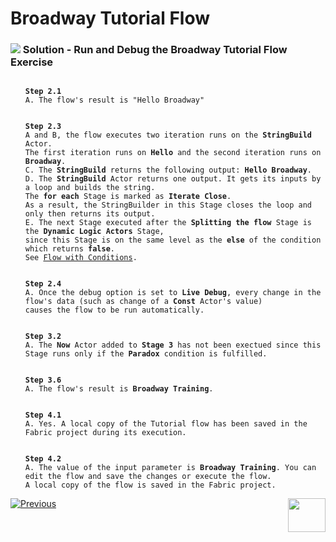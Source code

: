 # Broadway Tutorial Flow


### ![](/academy/images/Solution.png) Solution - Run and Debug the Broadway Tutorial Flow Exercise 

 <ul>
 <pre><code> 
<strong>Step 2.1</strong>
A. The flow's result is "Hello Broadway"</code></pre>
 </ul>
<ul>
<pre><code>
<strong>Step 2.3</strong>
A and B, the flow executes two iteration runs on the <strong>StringBuild</strong> Actor. 
The first iteration runs on <strong>Hello</strong> and the second iteration runs on <strong>Broadway</strong>.
C. The <strong>StringBuild</strong> returns the following output: <strong>Hello Broadway</strong>.
D. The <strong>StringBuild</strong> Actor returns one output. It gets its inputs by a loop and builds the string. 
The <strong>for each</strong> Stage is marked as <strong>Iterate Close</strong>. 
As a result, the StringBuilder in this Stage closes the loop and only then returns its output.
E. The next Stage executed after the <strong>Splitting the flow</strong> Stage is the <strong>Dynamic Logic Actors</strong> Stage, 
since this Stage is on the same level as the <strong>else</strong> of the condition which returns <strong>false</strong>. 
See <a href="/articles/19_Broadway/02a_broadway_flow_overview.md#flow-with-condition">Flow with Conditions</a>.
</code></pre>
</ul>
<ul> 
<pre><code> 
<strong>Step 2.4</strong>
A. Once the debug option is set to <strong>Live Debug</strong>, every change in the flow's data (such as change of a <strong>Const</strong> Actor's value)
causes the flow to be run automatically.
</code></pre> 
</ul>

<ul>
<pre><code>
<strong>Step 3.2</strong>
A. The <strong>Now</strong> Actor added to <strong>Stage 3</strong> has not been exectued since this Stage runs only if the <strong>Paradox</strong> condition is fulfilled.</code></pre>
</ul>


<ul>
 <pre><code>
<strong>Step 3.6</strong> 
A. The flow's result is <strong>Broadway Training</strong>.</code></pre>
</ul> 
<ul><pre><code>
<strong>Step 4.1</strong>
A. Yes. A local copy of the Tutorial flow has been saved in the Fabric project during its execution.</code></pre></ul>
<ul><pre><code>
<strong>Step 4.2</strong>
A. The value of the input parameter is <strong>Broadway Training</strong>. You can edit the flow and save the changes or execute the flow. 
A local copy of the flow is saved in the Fabric project. 
</code></pre></ul> 



[![Previous](/articles/images/Previous.png)](04a_broadway_tutorials_exercise.md)[<img align="right" width="60" height="54" src="/articles/images/Next.png">](05_create_broadway_flow.md)


